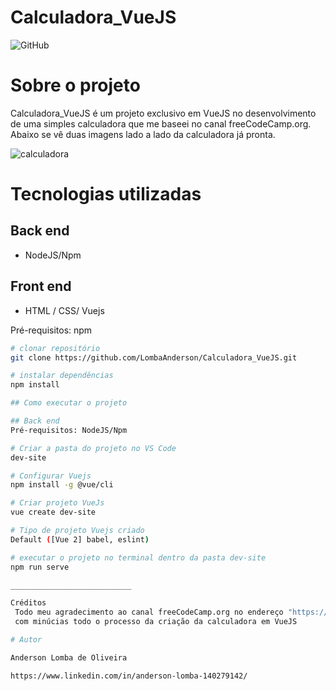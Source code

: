 # Calculadora_VueJS

![GitHub](https://img.shields.io/github/license/LombaAnderson/Calculadora_VueJS)

# Sobre o projeto

Calculadora_VueJS é um projeto exclusivo em VueJS no desenvolvimento de uma simples calculadora que me baseei no canal freeCodeCamp.org. Abaixo se vê duas imagens
lado a lado da calculadora já pronta.

![calculadora](https://user-images.githubusercontent.com/60937513/131398300-416a1932-905e-413c-b797-0518395c4310.png)

# Tecnologias utilizadas
## Back end
- NodeJS/Npm


## Front end 
- HTML / CSS/ Vuejs

Pré-requisitos: npm 

```bash
# clonar repositório
git clone https://github.com/LombaAnderson/Calculadora_VueJS.git

# instalar dependências
npm install

## Como executar o projeto

## Back end
Pré-requisitos: NodeJS/Npm

# Criar a pasta do projeto no VS Code
dev-site

# Configurar Vuejs
npm install -g @vue/cli

# Criar projeto VueJs
vue create dev-site

# Tipo de projeto Vuejs criado
Default ([Vue 2] babel, eslint)

# executar o projeto no terminal dentro da pasta dev-site
npm run serve

___________________________

Créditos
 Todo meu agradecimento ao canal freeCodeCamp.org no endereço "https://www.youtube.com/watch?v=m1_ih43p24s" que explicou 
 com minúcias todo o processo da criação da calculadora em VueJS

# Autor

Anderson Lomba de Oliveira

https://www.linkedin.com/in/anderson-lomba-140279142/
